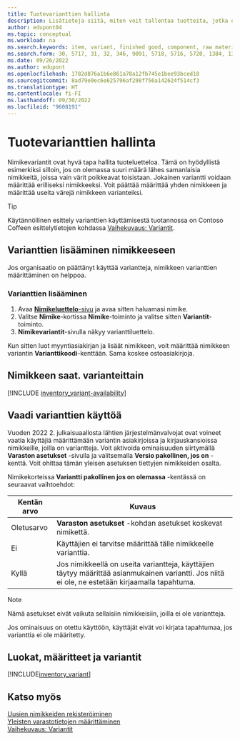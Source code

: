 ```yaml
---
title: Tuotevarianttien hallinta
description: Lisätietoja siitä, miten voit tallentaa tuotteita, jotka ovat lähes identtisiä, mutta joilla on väri-, koko- tai materiaalieroja nimikevarianteissa.
author: edupont04
ms.topic: conceptual
ms.workload: na
ms.search.keywords: item, variant, finished good, component, raw material, assembly item, item substitution
ms.search.form: 30, 5717, 31, 32, 346, 9091, 5718, 5716, 5720, 1384, 1383, 35, 5404, 1378, 5719
ms.date: 09/26/2022
ms.author: edupont
ms.openlocfilehash: 1782d876a1b6e861a78a12fb745e1bee93bced18
ms.sourcegitcommit: 8ad79e0ec6e625796af298f756a142624f514cf3
ms.translationtype: HT
ms.contentlocale: fi-FI
ms.lasthandoff: 09/30/2022
ms.locfileid: "9608191"
---
```

# <a name="manage-product-variants"></a>Tuotevarianttien hallinta

Nimikevariantit ovat hyvä tapa hallita tuoteluetteloa. Tämä on hyödyllistä esimerkiksi silloin, jos on olemassa suuri määrä lähes samanlaisia nimikkeitä, joissa vain värit poikkeavat toisistaan. Jokainen variantti voidaan määrittää erilliseksi nimikkeeksi. Voit päättää määrittää yhden nimikkeen ja määrittää useita värejä nimikkeen varianteiksi.  

> [!TIP]
> Käytännöllinen esittely varianttien käyttämisestä tuotannossa on Contoso Coffeen esittelytietojen kohdassa [Vaihekuvaus: Variantit](contoso-coffee/variants.md).  

## <a name="add-variants-to-an-item"></a>Varianttien lisääminen nimikkeeseen

Jos organisaatio on päättänyt käyttää variantteja, nimikkeen varianttien määrittäminen on helppoa.  

### <a name="to-add-variants"></a>Varianttien lisääminen

1. Avaa [**Nimikeluettelo**-sivu](https://businesscentral.dynamics.com/?page=31) ja avaa sitten haluamasi nimike.  
2. Valitse **Nimike**-kortissa **Nimike**-toiminto ja valitse sitten **Variantit**-toiminto.  
3. **Nimikevariantit**-sivulla näkyy varianttiluettelo.  

Kun sitten luot myyntiasiakirjan ja lisäät nimikkeen, voit määrittää nimikkeen variantin **Varianttikoodi**-kenttään. Sama koskee ostoasiakirjoja.  

## <a name="item-availability-by-variant"></a>Nimikkeen saat. varianteittain

[!INCLUDE [inventory_variant-availability](includes/inventory_variant-availability.md)]

## <a name="require-use-of-variants"></a>Vaadi varianttien käyttöä

Vuoden 2022 2. julkaisuaallosta lähtien järjestelmänvalvojat ovat voineet vaatia käyttäjiä määrittämään variantin asiakirjoissa ja kirjauskansioissa nimikkeille, joilla on variantteja. Voit aktivoida ominaisuuden siirtymällä **Varaston asetukset** -sivulla ja valitsemalla **Versio pakollinen, jos on** -kenttä. Voit ohittaa tämän yleisen asetuksen tiettyjen nimikkeiden osalta.  

Nimikekorteissa **Variantti pakollinen jos on olemassa** -kentässä on seuraavat vaihtoehdot:

|Kentän arvo |Kuvaus|
|---------|----|
|Oletusarvo| **Varaston asetukset** -kohdan asetukset koskevat nimikettä.|
|Ei| Käyttäjien ei tarvitse määrittää tälle nimikkeelle varianttia.|
|Kyllä| Jos nimikkeellä on useita variantteja, käyttäjien täytyy määrittää asianmukainen variantti. Jos niitä ei ole, ne estetään kirjaamalla tapahtuma.|

> [!NOTE]
> Nämä asetukset eivät vaikuta sellaisiin nimikkeisiin, joilla ei ole variantteja.

Jos ominaisuus on otettu käyttöön, käyttäjät eivät voi kirjata tapahtumaa, jos varianttia ei ole määritetty.

## <a name="categories-attributes-and-variants"></a>Luokat, määritteet ja variantit

[!INCLUDE[inventory_variant](includes/inventory_variant.md)]

## <a name="see-also"></a>Katso myös

[Uusien nimikkeiden rekisteröiminen](inventory-how-register-new-items.md)  
[Yleisten varastotietojen määrittäminen](inventory-how-setup-general.md)  
[Vaihekuvaus: Variantit](contoso-coffee/variants.md)  
